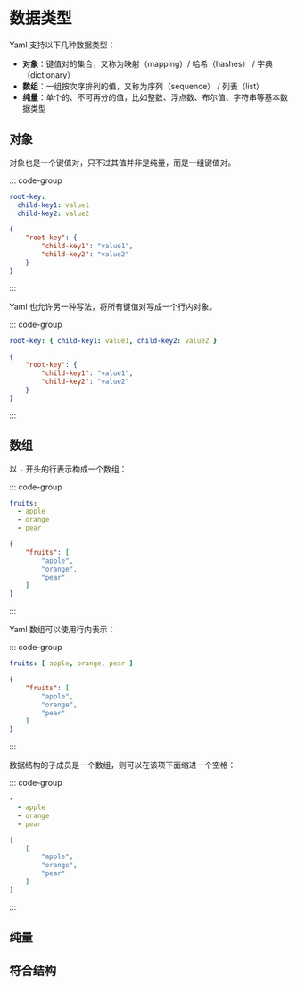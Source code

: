 # 数据类型

Yaml 支持以下几种数据类型：

- **对象**：键值对的集合，又称为映射（mapping）/ 哈希（hashes） / 字典（dictionary）
- **数组**：一组按次序排列的值，又称为序列（sequence） / 列表（list）
- **纯量**：单个的、不可再分的值，比如整数、浮点数、布尔值、字符串等基本数据类型

## 对象

对象也是一个键值对，只不过其值并非是纯量，而是一组键值对。

::: code-group
```yaml [Yaml]
root-key:
  child-key1: value1
  child-key2: value2
```

```json [JSON]
{
    "root-key": {
        "child-key1": "value1",
        "child-key2": "value2"
    }
}
```
:::

Yaml 也允许另一种写法，将所有键值对写成一个行内对象。

::: code-group
```yaml [Yaml]
root-key: { child-key1: value1, child-key2: value2 }
```

```json
{
    "root-key": {
        "child-key1": "value1",
        "child-key2": "value2"
    }
}
```
:::

## 数组

以 `-` 开头的行表示构成一个数组：

::: code-group
```yaml [Yaml]
fruits:
  - apple
  - orange
  - pear
```

```json [JSON]
{
    "fruits": [
        "apple",
        "orange",
        "pear"
    ]
}
```
:::

Yaml 数组可以使用行内表示：

::: code-group
```yaml [Yaml]
fruits: [ apple, orange, pear ]
```
```json
{
    "fruits": [
        "apple",
        "orange",
        "pear"
    ]
}
```
:::

数据结构的子成员是一个数组，则可以在该项下面缩进一个空格：

::: code-group
```yaml [Yaml]
-
  - apple
  - orange
  - pear 
```

```json [JSON]
[
    [
        "apple",
        "orange",
        "pear"
    ]
]
```
::: 

## 纯量



## 符合结构


